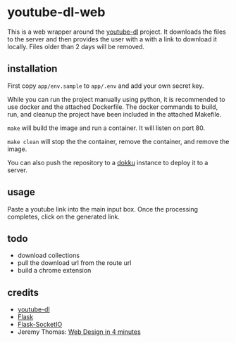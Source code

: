 
# youtube-dl-web

This is a web wrapper around the [youtube-dl](http://rg3.github.io/youtube-dl/) project.  It downloads the files to the server and then provides the user with a with a link to download it locally.  Files older than 2 days will be removed.

## installation

First copy `app/env.sample` to `app/.env` and add your own secret key.

While you can run the project manually using python, it is recommended to use docker and the attached Dockerfile.  The docker commands to build, run, and cleanup the project have been included in the attached Makefile.

`make` will build the image and run a container.  It will listen on port 80.

`make clean` will stop the the container, remove the container, and remove the image.

You can also push the repository to a [dokku](http://dokku.viewdocs.io/dokku/) instance to deploy it to a server.

## usage

Paste a youtube link into the main input box.  Once the processing completes, click on the generated link.

## todo

- download collections
- pull the download url from the route url
- build a chrome extension

## credits

- [youtube-dl](https://github.com/rg3/youtube-dl/)
- [Flask](https://github.com/pallets/flask)
- [Flask-SocketIO](https://github.com/miguelgrinberg/Flask-SocketIO)
- Jeremy Thomas: [Web Design in 4 minutes](http://jgthms.com/web-design-in-4-minutes/)

